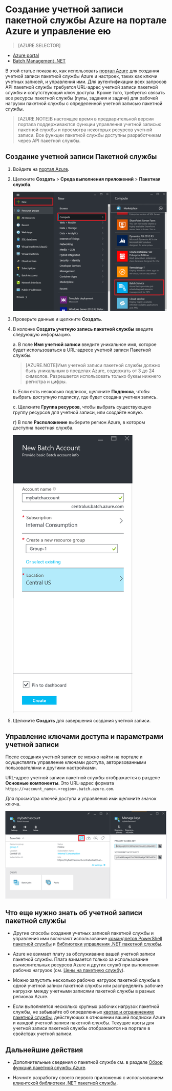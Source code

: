 <properties
	pageTitle="Создание учетной записи Azure пакетной службы | Microsoft Azure"
	description="Узнайте, как создать учетную запись пакетной службы Azure на портале Azure для обработки крупных параллельных рабочих нагрузок в облаке."
	services="batch"
	documentationCenter=""
	authors="dlepow"
	manager="timlt"
	editor=""/>

<tags
	ms.service="batch"
	ms.workload="big-compute"
	ms.tgt_pltfrm="na"
	ms.devlang="na"
	ms.topic="article"
	ms.date="11/10/2015"
	ms.author="danlep"/>



# Создание учетной записи пакетной службы Azure на портале Azure и управление ею

> [AZURE.SELECTOR]
- [Azure portal](batch-account-create-portal.md)
- [Batch Management .NET](batch-management-dotnet.md)

В этой статье показано, как использовать [портал Azure](https://portal.azure.com) для создания учетной записи пакетной службы Azure и настроек, таких как ключи учетных записей, и управления ими. Для аутентификации всех запросов API пакетной службы требуется URL-адрес учетной записи пакетной службы и сопутствующий ключ доступа. Кроме того, требуется связать все ресурсы пакетной службы (пулы, задания и задачи) для рабочей нагрузки пакетной службы с определенной учетной записью пакетной службы.

>[AZURE.NOTE]В настоящее время в предварительной версии портала поддерживаются функции управления учетной записью пакетной службы и просмотра некоторых ресурсов учетной записи. Все функции пакетной службы доступны разработчикам через API пакетной службы.

## Создание учетной записи Пакетной службы

1. Войдите на [портал Azure](https://portal.azure.com).

2. Щелкните **Создать** > **Среда выполнения приложений** > **Пакетная служба**.

	![Пакетная служба в Marketplace][marketplace_portal]

3. Проверьте данные и щелкните **Создать**.

4. В колонке **Создать учетную запись пакетной службы** введите следующую информацию.

	а. В поле **Имя учетной записи** введите уникальное имя, которое будет использоваться в URL-адресе учетной записи Пакетной службы.

	>[AZURE.NOTE]Имя учетной записи пакетной службы должно быть уникальным в пределах Azure, содержать от 3 до 24 символов. Разрешается использовать только буквы нижнего регистра и цифры.

	b. Если есть несколько подписок, щелкните **Подписка**, чтобы выбрать доступную подписку, где будет создана учетная запись.

	c. Щелкните **Группа ресурсов**, чтобы выбрать существующую группу ресурсов для учетной записи, или создайте новую.

	г) В поле **Расположение** выберите регион Azure, в котором доступна пакетная служба.

	![Создание учетной записи Пакетной службы][account_portal]

5. Щелкните **Создать** для завершения создания учетной записи.

## Управление ключами доступа и параметрами учетной записи
После создания учетной записи ее можно найти на портале и осуществлять управление ключами доступа, авторизованными пользователями и другими настройками.

URL-адрес учетной записи пакетной службы отображается в разделе **Основные компоненты**. Это URL-адрес формата `https://<account_name>.<region>.batch.azure.com`.

Для просмотра ключей доступа и управления ими щелкните значок ключа.

![Ключи учетной записи Пакетной службы][account_keys]

## Что еще нужно знать об учетной записи пакетной службы

* Другие способы создания учетных записей пакетной службы и управления ими включают использование [командлетов PowerShell пакетной службы](batch-powershell-cmdlets-get-started.md) и [библиотеки управления .NET пакетной службы](http://www.nuget.org/packages/Microsoft.Azure.Management.Batch/).


* Azure не взимает плату за обслуживание вашей учетной записи пакетной службы. Плата взимается только за использование вычислительных ресурсов Azure и других служб при выполнении рабочих нагрузок (см. [Цены на пакетную службу](https://azure.microsoft.com/pricing/details/batch/)).

* Можно запустить несколько рабочих нагрузок пакетной службы в одной учетной записи пакетной службы или распределить рабочие нагрузки между учетными записями пакетной службы в разных регионах Azure.

* Если выполняется несколько крупных рабочих нагрузок пакетной службы, не забывайте об определенных [квотах и ограничениях пакетной службы](batch-quota-limit.md), действующих в отношении вашей подписки Azure и каждой учетной записи пакетной службы. Текущие квоты для учетной записи пакетной службы отображаются на портале в свойствах учетной записи.

## Дальнейшие действия

* Дополнительные сведения о пакетной службе см. в разделе [Обзор функций пакетной службы Azure](batch-api-basics.md).

* Начните разработку своего первого приложения с использованием [клиентской библиотеки .NET пакетной службы](batch-dotnet-get-started.md).

[marketplace_portal]: ./media/batch-account-create-portal/marketplace_batch.PNG
[account_portal]: ./media/batch-account-create-portal/batch_acct_portal.png
[account_keys]: ./media/batch-account-create-portal/account_keys.PNG

<!---HONumber=AcomDC_0114_2016-->